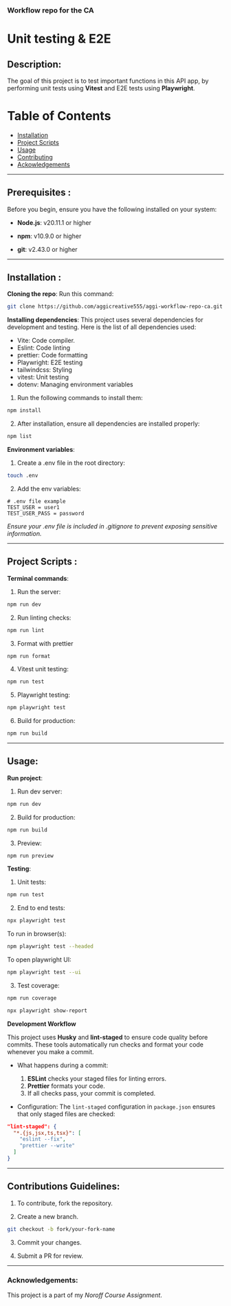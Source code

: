 ### Workflow repo for the CA

# Unit testing & E2E

## Description:

The goal of this project is to test important functions in this API app, by performing unit tests using **Vitest** and E2E tests using **Playwright**.

# Table of Contents

- [Installation](#installation)
- [Project Scripts](#project-scripts)
- [Usage](#usage)
- [Contributing](#contributing)
- [Ackowledgements](#ackowledgements)

---

## Prerequisites :

Before you begin, ensure you have the following installed on your system:

- **Node.js**: v20.11.1 or higher

- **npm**: v10.9.0 or higher

- **git**: v2.43.0 or higher

---

## Installation :

**Cloning the repo**:
Run this command:

```bash
git clone https://github.com/aggicreative555/aggi-workflow-repo-ca.git
```

**Installing dependencies**:
This project uses several dependencies for development and testing. Here is the list of all dependencies used:

- Vite: Code compiler.
- Eslint: Code linting
- prettier: Code formatting
- Playwright: E2E testing
- tailwindcss: Styling
- vitest: Unit testing
- dotenv: Managing environment variables

1. Run the following commands to install them:

```bash
npm install
```

2. After installation, ensure all dependencies are installed properly:

```bash
npm list
```

**Environment variables**:

1. Create a .env file in the root directory:

```bash
touch .env
```

2. Add the env variables:

```plaintext
# .env file example
TEST_USER = user1
TEST_USER_PASS = password
```

_Ensure your .env file is included in .gitignore to prevent exposing sensitive information._

---

## Project Scripts :

**Terminal commands**:

1. Run the server:

```bash
npm run dev
```

2. Run linting checks:

```bash
npm run lint
```

3. Format with prettier

```bash
npm run format
```

4. Vitest unit testing:

```bash
npm run test
```

5. Playwright testing:

```bash
npm playwright test
```

6. Build for production:

```bash
npm run build
```

---

## Usage:

**Run project**:

1. Run dev server:

```bash
npm run dev
```

2. Build for production:

```bash
npm run build
```

3. Preview:

```bash
npm run preview
```

**Testing**:

1. Unit tests:

```bash
npm run test
```

2. End to end tests:

```bash
npx playwright test
```

To run in browser(s):

```bash
npm playwright test --headed
```

To open playwright UI:

```bash
npm playwright test --ui
```

3. Test coverage:

```bash
npm run coverage
```

```bash
npx playwright show-report
```

**Development Workflow**

This project uses **Husky** and **lint-staged** to ensure code quality before commits. These tools automatically run checks and format your code whenever you make a commit.

- What happens during a commit:

  1. **ESLint** checks your staged files for linting errors.
  2. **Prettier** formats your code.
  3. If all checks pass, your commit is completed.

- Configuration:
  The `lint-staged` configuration in `package.json` ensures that only staged files are checked:

```json
"lint-staged": {
  "*.{js,jsx,ts,tsx}": [
    "eslint --fix",
    "prettier --write"
  ]
}
```

---

## Contributions Guidelines:

1. To contribute, fork the repository.

2. Create a new branch.

```bash
git checkout -b fork/your-fork-name
```

3. Commit your changes.

4. Submit a PR for review.

---

### Acknowledgements:

This project is a part of my _Noroff Course Assignment_.
